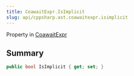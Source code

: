 ```yaml
---
title: CoawaitExpr.IsImplicit
slug: api/cppsharp.ast.coawaitexpr.isimplicit
---
```

Property in [CoawaitExpr](/api/cppsharp/ast/coawaitexpr)

## Summary



```csharp
public bool IsImplicit { get; set; }
```

